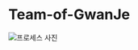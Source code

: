 # Team-of-GwanJe
 ![프로세스 사진](https://user-images.githubusercontent.com/82933963/217411458-5c513388-3037-444c-995b-e52535fdc8f5.png)
